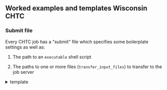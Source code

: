 ## Worked examples and templates Wisconsin CHTC

### Submit file

Every CHTC job has a "submit" file which specifies some boilerplate settings as well as:

1. The path to an `executable` shell script

2. The paths to one or more files (`transfer_input_files`) to transfer to the job server

<details><summary>template</summary>
```
# template.sub
# starter submit file for CHTC jobs

universe = vanilla
log = job_$(Cluster).log
error = job_$(Cluster)_$(Process).err
output = job_$(Cluster)_$(Process).out

executable = 
arguments = 

should_transfer_files = YES
when_to_transfer_output = ON_EXIT
transfer_input_files = 

request_cpus = 1
request_memory = 1GB
request_disk = 1GB

queue 1
```
</details>

### Executable shell script


